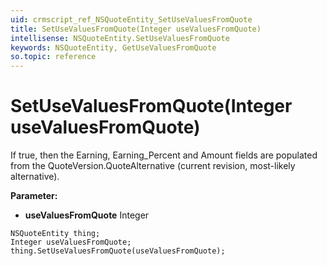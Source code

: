 ```yaml
---
uid: crmscript_ref_NSQuoteEntity_SetUseValuesFromQuote
title: SetUseValuesFromQuote(Integer useValuesFromQuote)
intellisense: NSQuoteEntity.SetUseValuesFromQuote
keywords: NSQuoteEntity, GetUseValuesFromQuote
so.topic: reference
---
```


# SetUseValuesFromQuote(Integer useValuesFromQuote)

If true, then the Earning, Earning_Percent and Amount fields are populated from the QuoteVersion.QuoteAlternative (current revision, most-likely alternative).

**Parameter:** 
 - **useValuesFromQuote** Integer

```crmscript
NSQuoteEntity thing;
Integer useValuesFromQuote;
thing.SetUseValuesFromQuote(useValuesFromQuote);
```

